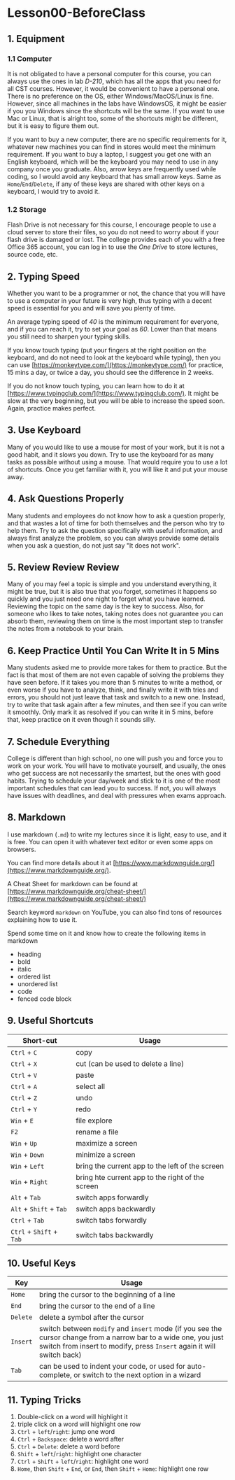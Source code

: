 # Lesson00-BeforeClass

## 1. Equipment

### 1.1 Computer

It is not obligated to have a personal computer for this course, you can always use the ones in lab *D-210*, which has all the apps that you need for all CST courses. However, it would be convenient to have a personal one. There is no preference on the OS, either Windows/MacOS/Linux is fine. However, since all machines in the labs have WindowsOS, it might be easier if you you Windows since the shortcuts will be the same. If you want to use Mac or Linux, that is alright too, some of the shortcuts might be different, but it is easy to figure them out.

If you want to buy a new computer, there are no specific requirements for it, whatever new machines you can find in stores would meet the minimum requirement. If you want to buy a laptop, I suggest you get one with an English keyboard, which will be the keyboard you may need to use in any company once you graduate. Also, arrow keys are frequently used while coding, so I would avoid any keyboard that has small arrow keys. Same as `Home`/`End`/`Delete`, if any of these keys are shared with other keys on a keyboard, I would try to avoid it.

### 1.2 Storage

Flash Drive is not necessary for this course, I encourage people to use a cloud server to store their files, so you do not need to worry about if your flash drive is damaged or lost. The college provides each of you with a free Office 365 account, you can log in to use the *One Drive* to store lectures, source code, etc.

## 2. Typing Speed

Whether you want to be a programmer or not, the chance that you will have to use a computer in your future is very high, thus typing with a decent speed is essential for you and will save you plenty of time.

An average typing speed of *40* is the minimum requirement for everyone, and if you can reach it, try to set your goal as *60*. Lower than that means you still need to sharpen your typing skills.

If you know touch typing (put your fingers at the right position on the keyboard, and do not need to look at the keyboard while typing), then you can use [https://monkeytype.com/](https://monkeytype.com/) for practice, 15 mins a day, or twice a day, you should see the difference in 2 weeks.

If you do not know touch typing, you can learn how to do it at [https://www.typingclub.com/](https://www.typingclub.com/). It might be slow at the very beginning, but you will be able to increase the speed soon. Again, practice makes perfect.

## 3. Use Keyboard

Many of you would like to use a mouse for most of your work, but it is not a good habit, and it slows you down. Try to use the keyboard for as many tasks as possible without using a mouse. That would require you to use a lot of shortcuts. Once you get familiar with it, you will like it and put your mouse away.

## 4. Ask Questions Properly

Many students and employees do not know how to ask a question properly, and that wastes a lot of time for both themselves and the person who try to help them. Try to ask the question specifically with useful information, and always first analyze the problem, so you can always provide some details when you ask a question, do not just say "It does not work".

## 5. Review Review Review

Many of you may feel a topic is simple and you understand everything, it might be true, but it is also true that you forget, sometimes it happens so quickly and you just need one night to forget what you have learned. Reviewing the topic on the same day is the key to success. Also, for someone who likes to take notes, taking notes does not guarantee you can absorb them, reviewing them on time is the most important step to transfer the notes from a notebook to your brain.

## 6. Keep Practice Until You Can Write It in 5 Mins

Many students asked me to provide more takes for them to practice. But the fact is that most of them are not even capable of solving the problems they have seen before. If it takes you more than 5 minutes to write a method, or even worse if you have to analyze, think, and finally write it with tries and errors, you should not just leave that task and switch to a new one. Instead, try to write that task again after a few minutes, and then see if you can write it smoothly. Only mark it as resolved if you can write it in 5 mins, before that, keep practice on it even though it sounds silly.

## 7. Schedule Everything

College is different than high school, no one will push you and force you to work on your work. You will have to motivate yourself, and usually, the ones who get success are not necessarily the smartest, but the ones with good habits. Trying to schedule your day/week and stick to it is one of the most important schedules that can lead you to success. If not, you will always have issues with deadlines, and deal with pressures when exams approach.

## 8. Markdown

I use markdown (`.md`) to write my lectures since it is light, easy to use, and it is free. You can open it with whatever text editor or even some apps on browsers.

You can find more details about it at [https://www.markdownguide.org/](https://www.markdownguide.org/).

A Cheat Sheet for markdown can be found at [https://www.markdownguide.org/cheat-sheet/](https://www.markdownguide.org/cheat-sheet/)

Search keyword `markdown` on YouTube, you can also find tons of resources explaining how to use it.

Spend some time on it and know how to create the following items in markdown

* heading
* bold
* italic
* ordered list
* unordered list
* code
* fenced code block

## 9. Useful Shortcuts

| Short-cut                       | Usage                                            |
| ------------------------------- | ------------------------------------------------ |
| `Ctrl` + `C`                | copy                                             |
| `Ctrl` + `X`                | cut (can be used to delete a line)               |
| `Ctrl` + `V`                | paste                                            |
| `Ctrl` + `A`                | select all                                       |
| `Ctrl` + `Z`                | undo                                             |
| `Ctrl` + `Y`                | redo                                             |
| `Win` + `E`                 | file explore                                     |
| `F2`                          | rename a file                                    |
| `Win` + `Up`                | maximize a screen                                |
| `Win` + `Down`              | minimize a screen                                |
| `Win` + `Left`              | bring the current app to the left of the screen  |
| `Win` + `Right`             | bring hte current app to the right of the screen |
| `Alt` + `Tab`               | switch apps forwardly                            |
| `Alt` + `Shift` + `Tab`   | switch apps backwardly                           |
| `Ctrl` + `Tab`              | switch tabs forwardly                           |
| `Ctrl` + `Shift` + `Tab` | switch tabs backwardly                          |

## 10. Useful Keys

| Key        | Usage                                                                                                                                                                                                 |
| ---------- | ----------------------------------------------------------------------------------------------------------------------------------------------------------------------------------------------------- |
| `Home`   | bring the cursor to the beginning of a line                                                                                                                                                           |
| `End`    | bring the cursor to the end of a line                                                                                                                                                                 |
| `Delete` | delete a symbol after the cursor                                                                                                                                                                      |
| `Insert` | switch between `modify` and `insert` mode (if you see the cursor change from a narrow bar to a wide one, you just switch from insert to modify, press `Insert` again it will switch back) |
| `Tab`    | can be used to indent your code, or used for auto-complete, or switch to the next option in a wizard                                                                                                  |

## 11. Typing Tricks

1. Double-click on a word will highlight it
2. triple click on a word will highlight one row
3. `Ctrl` + `left`/`right`: jump one word
4. `Ctrl` + `Backspace`: delete a word after
5. `Ctrl` + `Delete`: delete a word before
6. `Shift` + `left`/`right`: highlight one character
7. `Ctrl` + `Shift` + `left`/`right`: highlight one word
8. `Home`, then `Shift` + `End`, or `End`, then `Shift` + `Home`: highlight one row

